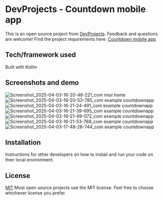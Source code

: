 # DevProjects - Countdown mobile app

This is an open source project from [DevProjects](http://www.codementor.io/projects). Feedback and questions are welcome!
Find the project requirements here: [Countdown mobile app](https://www.codementor.io/projects/mobile/countdown-mobile-app-bjzn08zcon)

## Tech/framework used
Built with Kotlin

## Screenshots and demo
![Screenshot_2025-04-03-16-20-46-221_com miui home](https://github.com/user-attachments/assets/d2db7058-9ad2-4fac-937a-5dc4f9128418)
![Screenshot_2025-04-03-16-20-53-785_com example countdownapp](https://github.com/user-attachments/assets/df3c6480-849c-4f7d-bda4-24d9a2c9ffb7)
![Screenshot_2025-04-03-16-21-24-491_com example countdownapp](https://github.com/user-attachments/assets/207e703a-8a0c-4517-b358-c60aea2d742c)
![Screenshot_2025-04-03-16-21-39-695_com example countdownapp](https://github.com/user-attachments/assets/4c55636f-9b2c-49d8-a234-4a89623a206d)
![Screenshot_2025-04-03-16-21-49-072_com example countdownapp](https://github.com/user-attachments/assets/139ec982-ad4b-4e36-86c2-d4161039e3ed)
![Screenshot_2025-04-03-16-21-53-768_com example countdownapp](https://github.com/user-attachments/assets/279ebdc2-3ed6-4efc-90d3-a445b8c8a24f)
![Screenshot_2025-04-03-17-48-28-744_com example countdownapp](https://github.com/user-attachments/assets/bc784818-a1e5-4245-9eb0-3fb60b8ab73d)

## Installation
Instructions for other developers on how to install and run your code on their local environment.

## License
[MIT](https://choosealicense.com/licenses/mit/)
Most open source projects use the MIT license. Feel free to choose whichever license you prefer.

